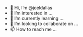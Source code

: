 - 👋 Hi, I’m @joeldallas
- 👀 I’m interested in ...
- 🌱 I’m currently learning ...
- 💞️ I’m looking to collaborate on ...
- 📫 How to reach me ...

<!---
joeldallas/joeldallas is a ✨ special ✨ repository because its `README.md` (this file) appears on your GitHub profile.
You can click the Preview link to take a look at your changes.
--->
